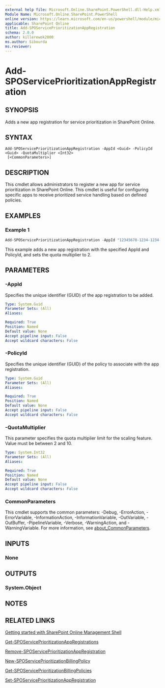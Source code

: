 ```yaml
---
external help file: Microsoft.Online.SharePoint.PowerShell.dll-Help.xml
Module Name: Microsoft.Online.SharePoint.PowerShell
online version: https://learn.microsoft.com/en-us/powershell/module/microsoft.online.sharepoint.powershell/Add-SPOServicePrioritizationAppRegistration
applicable: SharePoint Online
title: Add-SPOServicePrioritizationAppRegistration
schema: 2.0.0
author: killerewok2000
ms.author: Sibourda
ms.reviewer:
---
```


# Add-SPOServicePrioritizationAppRegistration

## SYNOPSIS
Adds a new app registration for service prioritization in SharePoint Online.


## SYNTAX

```
Add-SPOServicePrioritizationAppRegistration -AppId <Guid> -PolicyId <Guid> -QuotaMultiplier <Int32>
 [<CommonParameters>]
```

## DESCRIPTION
This cmdlet allows administrators to register a new app for service prioritization in SharePoint Online. This cmdlet is useful for configuring specific apps to receive prioritized service handling based on defined policies.

## EXAMPLES

### Example 1
```powershell
Add-SPOServicePrioritizationAppRegistration -AppId "12345678-1234-1234-1234-1234567890ab" -PolicyId "87654321-4321-4321-4321-0987654321ba" -QuotaMultiplier 2
```
This example adds a new app registration with the specified AppId and PolicyId, and sets the quota multiplier to 2.

## PARAMETERS

### -AppId
Specifies the unique identifier (GUID) of the app registration to be added.

```yaml
Type: System.Guid
Parameter Sets: (All)
Aliases:

Required: True
Position: Named
Default value: None
Accept pipeline input: False
Accept wildcard characters: False
```

### -PolicyId
Specifies the unique identifier (GUID) of the policy to associate with the app registration.

```yaml
Type: System.Guid
Parameter Sets: (All)
Aliases:

Required: True
Position: Named
Default value: None
Accept pipeline input: False
Accept wildcard characters: False
```

### -QuotaMultiplier
This parameter specifies the quota multiplier limit for the scaling feature. Value must be between 2 and 10.

```yaml
Type: System.Int32
Parameter Sets: (All)
Aliases:

Required: True
Position: Named
Default value: None
Accept pipeline input: False
Accept wildcard characters: False
```

### CommonParameters
This cmdlet supports the common parameters: -Debug, -ErrorAction, -ErrorVariable, -InformationAction, -InformationVariable, -OutVariable, -OutBuffer, -PipelineVariable, -Verbose, -WarningAction, and -WarningVariable. For more information, see [about_CommonParameters](/powershell/module/microsoft.powershell.core/about/about_commonparameters).

## INPUTS

### None

## OUTPUTS

### System.Object

## NOTES

## RELATED LINKS

[Getting started with SharePoint Online Management Shell](/powershell/sharepoint/sharepoint-online/connect-sharepoint-online)

[Get-SPOServicePrioritizationAppRegistrations](./Get-SPOServicePrioritizationAppRegistrations.md)

[Remove-SPOServicePrioritizationAppRegistration](./Remove-SPOServicePrioritizationAppRegistration.md)

[New-SPOServicePrioritizationBillingPolicy](./New-SPOServicePrioritizationBillingPolicy.md)

[Get-SPOServicePrioritizationBillingPolicies](./Get-SPOServicePrioritizationBillingPolicies.md)

[Set-SPOServicePrioritizationAppRegistration](./Set-SPOServicePrioritizationAppRegistration.md)
